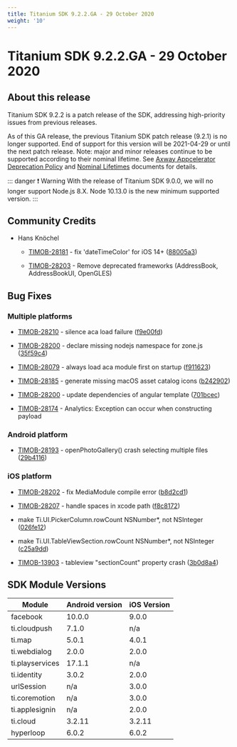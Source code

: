 ```yaml
---
title: Titanium SDK 9.2.2.GA - 29 October 2020
weight: '10'
---
```


# Titanium SDK 9.2.2.GA - 29 October 2020

## About this release

Titanium SDK 9.2.2 is a patch release of the SDK, addressing high-priority issues from previous releases.

As of this GA release, the previous Titanium SDK patch release (9.2.1) is no longer supported. End of support for this version will be 2021-04-29 or until the next patch release. Note: major and minor releases continue to be supported according to their nominal lifetime. See [Axway Appcelerator Deprecation Policy](https://docs.axway.com/bundle/AMPLIFY_Appcelerator_Services_Overview_allOS_en/page/axway_appcelerator_deprecation_policy.html) and [Nominal Lifetimes](https://docs.axway.com/bundle/AMPLIFY_Appcelerator_Services_Overview_allOS_en/page/axway_appcelerator_product_lifecycle.html#AxwayAppceleratorProductLifecycle-NominalLifetimes) documents for details.

::: danger ❗️ Warning
With the release of Titanium SDK 9.0.0, we will no longer support Node.js 8.X. Node 10.13.0 is the new minimum supported version.
:::

## Community Credits

* Hans Knöchel

    * [TIMOB-28181](https://jira.appcelerator.org/browse/TIMOB-28181) - fix 'dateTimeColor' for iOS 14+ ([88005a3](https://github.com/appcelerator/titanium_mobile/commit/88005a3ae86b2f1904b528eaa3e16eb7e4fdaa3c))

    * [TIMOB-28203](https://jira.appcelerator.org/browse/TIMOB-28203) \- Remove deprecated frameworks (AddressBook, AddressBookUI, OpenGLES)

## Bug Fixes

### Multiple platforms

* [TIMOB-28210](https://jira.appcelerator.org/browse/TIMOB-28210) - silence aca load failure ([f9e00fd](https://github.com/appcelerator/titanium_mobile/commit/f9e00fdfb58779adafaf2a3042029010ab9f39ff))

* [TIMOB-28200](https://jira.appcelerator.org/browse/TIMOB-28200) - declare missing nodejs namespace for zone.js ([35f59c4](https://github.com/appcelerator/titanium_mobile/commit/35f59c433108c201a4a633d34d25af45a1fd4248))

* [TIMOB-28079](https://jira.appcelerator.org/browse/TIMOB-28079) - always load aca module first on startup ([f911623](https://github.com/appcelerator/titanium_mobile/commit/f911623670c39028c039891c1217be1a675319a7))

* [TIMOB-28185](https://jira.appcelerator.org/browse/TIMOB-28185) - generate missing macOS asset catalog icons ([b242902](https://github.com/appcelerator/titanium_mobile/commit/b242902a9009f77a1ec227bd5c609a945ef6cc00))

* [TIMOB-28200](https://jira.appcelerator.org/browse/TIMOB-28200) - update dependencies of angular template ([701bcec](https://github.com/appcelerator/titanium_mobile/commit/701bcec93f73a1de843ae4518659e2b30cdef933))

* [TIMOB-28174](https://jira.appcelerator.org/browse/TIMOB-28174) \- Analytics: Exception can occur when constructing payload

### Android platform

* [TIMOB-28193](https://jira.appcelerator.org/browse/TIMOB-28193) - openPhotoGallery() crash selecting multiple files ([29b4116](https://github.com/appcelerator/titanium_mobile/commit/29b41167184ce7a7f9b6bfc102e203a9d0cf000b))

### iOS platform

* [TIMOB-28202](https://jira.appcelerator.org/browse/TIMOB-28202) - fix MediaModule compile error ([b8d2cd1](https://github.com/appcelerator/titanium_mobile/commit/b8d2cd1d414abb27f0a29c913e476f7d2f028029))

* [TIMOB-28207](https://jira.appcelerator.org/browse/TIMOB-28207) - handle spaces in xcode path ([f8c8172](https://github.com/appcelerator/titanium_mobile/commit/f8c8172f372948aed3397bc1d7ca31b5cf0b49e0))

* make Ti.UI.PickerColumn.rowCount NSNumber\*, not NSInteger ([026fe12](https://github.com/appcelerator/titanium_mobile/commit/026fe120fb6829059fadbb6447964cfb81af76f1))

* make Ti.UI.TableViewSection.rowCount NSNumber\*, not NSInteger ([c25a9dd](https://github.com/appcelerator/titanium_mobile/commit/c25a9dd951dbf277dfeb73889e1300edbcc7cd05))

* [TIMOB-13903](https://jira.appcelerator.org/browse/TIMOB-13903) - tableview "sectionCount" property crash ([3b0d8a4](https://github.com/appcelerator/titanium_mobile/commit/3b0d8a4f27bbfe01cfc042e14e83781f30f92c35))

## SDK Module Versions

| Module | Android version | iOS Version |
| --- | --- | --- |
| facebook | 10.0.0 | 9.0.0 |
| ti.cloudpush | 7.1.0 | n/a |
| ti.map | 5.0.1 | 4.0.1 |
| ti.webdialog | 2.0.0 | 2.0.0 |
| ti.playservices | 17.1.1 | n/a |
| ti.identity | 3.0.2 | 2.0.0 |
| urlSession | n/a | 3.0.0 |
| ti.coremotion | n/a | 3.0.0 |
| ti.applesignin | n/a | 2.0.0 |
| ti.cloud | 3.2.11 | 3.2.11 |
| hyperloop | 6.0.2 | 6.0.2 |
